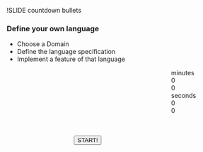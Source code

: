 !SLIDE countdown bullets

### Define your own language

* Choose a Domain
* Define the language specification
* Implement a feature of that language

<div id="countdown_dashboard" style="margin-left: 372px; width: 350px; height:150px;">
  
  <div class="dash minutes_dash">
    <span class="dash_title">minutes</span>
    <div class="digit">0</div>
    <div class="digit">0</div>
  </div>

  <div class="dash seconds_dash">
    <span class="dash_title">seconds</span>
    <div class="digit">0</div>
    <div class="digit">0</div>
  </div>

</div>

<div style="margin: 0px auto; width: 200px;">
  <button class="button" onclick="firstTimer.start();">
    START!
  </button>
</div>

<script>
  $(document).ready(function () {
    window.firstTimer = new ExerciseTimer("#countdown_dashboard");
  });
</script>